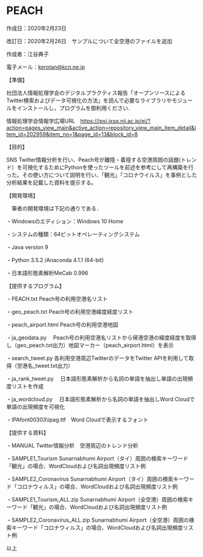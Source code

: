 # PEACH
作成日：2020年2月23日

改訂日：2020年2月26日　サンプルについて全空港のファイルを追加

作成者：江谷典子

電子メール：kerotan@kcn.ne.jp


【準備】

社団法人情報処理学会のデジタルプラクティス報告「オープンソースによるTwitter検索およびデータ可視化の方法」を読んで必要なライブラリやモジュールをインストールし，プログラムを御利用ください．

情報処理学会情報学広場URL　https://ipsj.ixsq.nii.ac.jp/ej/?action=pages_view_main&active_action=repository_view_main_item_detail&item_id=202959&item_no=1&page_id=13&block_id=8

【目的】

SNS Twitter情報分析を行い、Peach号が離陸・着陸する空港周囲の話題(トレンド）を可視化するためにPythonを使ったツールを前述を参考にして再構築を行った。その使い方について説明を行い、「観光」「コロナウイルス」を事例とした分析結果を記載した資料を提示する。

【開発環境】

　筆者の開発環境は下記の通りである．
 
・Windowsのエディション：Windows 10 Home

・システムの種類：64ビットオペレーティングシステム

・Java version 9

・Python 3.5.2 /Anaconda 4.1.1 (64-bit)

・日本語形態素解析MeCab 0.996

【提供するプログラム】

・PEACH.txt		Peach号の利用空港名リスト

・geo_peach.txt		Peach号の利用空港緯度経度リスト 

・peach_airport.html	Peach号の利用空港地図

・ja_geodata.py　	Peach号の利用空港名リストから帰港空港の緯度経度を取得し（geo_peach.txt出力）地図マーカー（peach_airport.html）を表示

・search_tweet.py	各利用空港周辺TwitterのデータをTwitter APIを利用して取得（空港名_tweet.txt出力）

・ja_rank_tweet.py　	日本語形態素解析から名詞の単語を抽出し単語の出現頻度リストを作成

・ja_wordcloud.py　	日本語形態素解析から名詞の単語を抽出しWord Cloudで単語の出現頻度を可視化

・IPAfont00303\ipag.ttf　Word Cloudで表示するフォント

【提供する資料】

・MANUAL		Twitter情報分析　空港周辺のトレンド分析

・SAMPLE1_Tourism	Sunarnabhumi Airport（タイ）周囲の検索キーワード「観光」の場合、WordCloudおよび名詞出現頻度リスト例

・SAMPLE2_Coronavirus	Sunarnabhumi Airport（タイ）周囲の検索キーワード「コロナウィルス」の場合、WordCloudおよび名詞出現頻度リスト例

・SAMPLE1_Tourism_ALL.zip	Sunarnabhumi Airport（全空港）周囲の検索キーワード「観光」の場合、WordCloudおよび名詞出現頻度リスト例

・SAMPLE2_Coronavirus_ALL.zip	Sunarnabhumi Airport（全空港）周囲の検索キーワード「コロナウィルス」の場合、WordCloudおよび名詞出現頻度リスト例


以上
